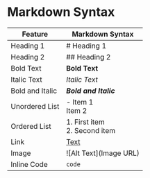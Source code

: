 # Markdown Syntax 
| Feature | Markdown Syntax |
|--------|-------------|
| Heading 1 | # Heading 1       |
| Heading 2 | ## Heading 2     |
| Bold Text | 	**Bold Text**  |
| Italic Text | *Italic Text*  |
| Bold and Italic | ***Bold and Italic*** |
| Unordered List | - Item 1 <br> Item 2 |
| Ordered List | 1. First item <br> 2. Second item | 
| Link | [Text](URL) | 
| Image | ![Alt Text](Image URL) |
| Inline Code | `code` |

